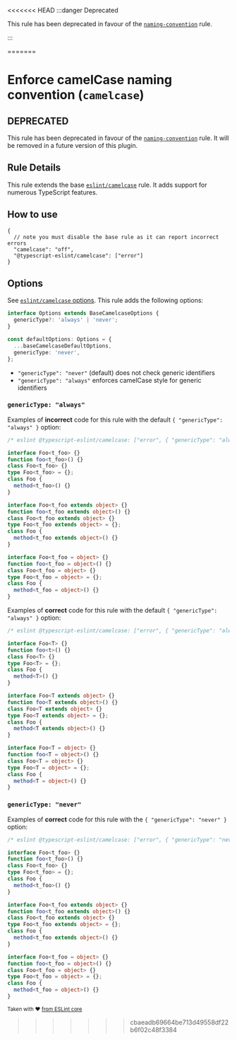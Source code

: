 <<<<<<< HEAD
:::danger Deprecated

This rule has been deprecated in favour of the [`naming-convention`](./naming-convention.md) rule.

:::

<!--
This doc file has been left on purpose because `camelcase` is a core eslint rule.
This exists to help direct people to the replacement rule.
-->
=======
# Enforce camelCase naming convention (`camelcase`)

## DEPRECATED

This rule has been deprecated in favour of the [`naming-convention`](./naming-convention.md) rule.
It will be removed in a future version of this plugin.

## Rule Details

This rule extends the base [`eslint/camelcase`](https://eslint.org/docs/rules/camelcase) rule.
It adds support for numerous TypeScript features.

## How to use

```jsonc
{
  // note you must disable the base rule as it can report incorrect errors
  "camelcase": "off",
  "@typescript-eslint/camelcase": ["error"]
}
```

## Options

See [`eslint/camelcase` options](https://eslint.org/docs/rules/camelcase#options).
This rule adds the following options:

```ts
interface Options extends BaseCamelcaseOptions {
  genericType?: 'always' | 'never';
}

const defaultOptions: Options = {
  ...baseCamelcaseDefaultOptions,
  genericType: 'never',
};
```

- `"genericType": "never"` (default) does not check generic identifiers
- `"genericType": "always"` enforces camelCase style for generic identifiers

### `genericType: "always"`

Examples of **incorrect** code for this rule with the default `{ "genericType": "always" }` option:

```typescript
/* eslint @typescript-eslint/camelcase: ["error", { "genericType": "always" }] */

interface Foo<t_foo> {}
function foo<t_foo>() {}
class Foo<t_foo> {}
type Foo<t_foo> = {};
class Foo {
  method<t_foo>() {}
}

interface Foo<t_foo extends object> {}
function foo<t_foo extends object>() {}
class Foo<t_foo extends object> {}
type Foo<t_foo extends object> = {};
class Foo {
  method<t_foo extends object>() {}
}

interface Foo<t_foo = object> {}
function foo<t_foo = object>() {}
class Foo<t_foo = object> {}
type Foo<t_foo = object> = {};
class Foo {
  method<t_foo = object>() {}
}
```

Examples of **correct** code for this rule with the default `{ "genericType": "always" }` option:

```typescript
/* eslint @typescript-eslint/camelcase: ["error", { "genericType": "always" }] */

interface Foo<T> {}
function foo<t>() {}
class Foo<T> {}
type Foo<T> = {};
class Foo {
  method<T>() {}
}

interface Foo<T extends object> {}
function foo<T extends object>() {}
class Foo<T extends object> {}
type Foo<T extends object> = {};
class Foo {
  method<T extends object>() {}
}

interface Foo<T = object> {}
function foo<T = object>() {}
class Foo<T = object> {}
type Foo<T = object> = {};
class Foo {
  method<T = object>() {}
}
```

### `genericType: "never"`

Examples of **correct** code for this rule with the `{ "genericType": "never" }` option:

```typescript
/* eslint @typescript-eslint/camelcase: ["error", { "genericType": "never" }] */

interface Foo<t_foo> {}
function foo<t_foo>() {}
class Foo<t_foo> {}
type Foo<t_foo> = {};
class Foo {
  method<t_foo>() {}
}

interface Foo<t_foo extends object> {}
function foo<t_foo extends object>() {}
class Foo<t_foo extends object> {}
type Foo<t_foo extends object> = {};
class Foo {
  method<t_foo extends object>() {}
}

interface Foo<t_foo = object> {}
function foo<t_foo = object>() {}
class Foo<t_foo = object> {}
type Foo<t_foo = object> = {};
class Foo {
  method<t_foo = object>() {}
}
```

<sup>Taken with ❤️ [from ESLint core](https://github.com/eslint/eslint/blob/master/docs/rules/camelcase.md)</sup>
>>>>>>> cbaeadb69664be713d49558df22b6f02c48f3384
